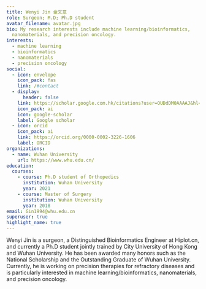 ```yaml
---
title: Wenyi Jin 金文意
role: Surgeon; M.D; Ph.D student
avatar_filename: avatar.jpg
bio: My research interests include machine learning/bioinformatics,
  nanomaterials, and precision oncology.
interests:
  - machine learning
  - bioinformatics
  - nanomaterials
  - precision oncology
social:
  - icon: envelope
    icon_pack: fas
    link: /#contact
  - display:
      header: false
    link: https://scholar.google.com.hk/citations?user=OUDdDM0AAAAJ&hl=zh-CN
    icon_pack: ai
    icon: google-scholar
    label: Google scholar
  - icon: orcid
    icon_pack: ai
    link: https://orcid.org/0000-0002-3226-1606
    label: ORCID
organizations:
  - name: Wuhan University
    url: https://www.whu.edu.cn/
education:
  courses:
    - course: Ph.D student of Orthopedics
      institution: Wuhan University
      year: 2021
    - course: Master of Surgery
      institution: Wuhan University
      year: 2018
email: Gin1994@whu.edu.cn
superuser: true
highlight_name: true
---
```

Wenyi Jin is a surgeon, a Distinguished Bioinformatics Engineer at Hiplot.cn, and currently a Ph.D student jointly trained by City University of Hong Kong and Wuhan University. He has been awarded many honors such as the National Scholarship and the Outstanding Graduate of Wuhan University. Currently, he is working on precision therapies for refractory diseases and is particularly interested in machine learning/bioinformatics, nanomaterials, and precision oncology.